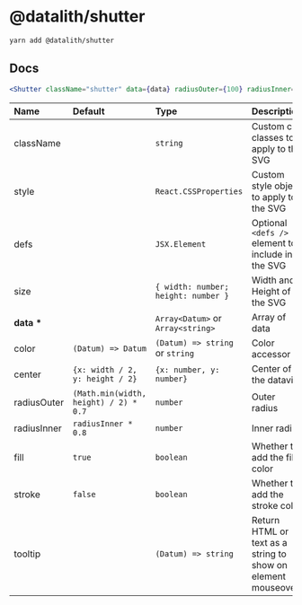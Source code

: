 # @datalith/shutter

```sh
yarn add @datalith/shutter
```

## Docs

```jsx
<Shutter className="shutter" data={data} radiusOuter={100} radiusInner={80} />
```

| Name           | Default                               | Type                                | Description                                                  |
| :------------- | :------------------------------------ | :---------------------------------- | :----------------------------------------------------------- |
| className      |                                       | `string`                            | Custom css classes to apply to the SVG                       |
| style          |                                       | `React.CSSProperties`               | Custom style object to apply to the SVG                      |
| defs           |                                       | `JSX.Element`                       | Optional `<defs />` element to include in the SVG            |
| size           |                                       | `{ width: number; height: number }` | Width and Height of the SVG                                  |
| <b>data \*</b> |                                       | `Array<Datum>` or `Array<string>`   | Array of data                                                |
| color          | `(Datum) => Datum`                    | `(Datum) => string` or `string`     | Color accessor                                               |
| center         | `{x: width / 2, y: height / 2}`       | `{x: number, y: number}`            | Center of the dataviz                                        |
| radiusOuter    | `(Math.min(width, height) / 2) * 0.7` | `number`                            | Outer radius                                                 |
| radiusInner    | `radiusInner * 0.8`                   | `number`                            | Inner radius                                                 |
| fill           | `true`                                | `boolean`                           | Whether to add the fill color                                |
| stroke         | `false`                               | `boolean`                           | Whether to add the stroke color                              |
| tooltip        |                                       | `(Datum) => string`                 | Return HTML or text as a string to show on element mouseover |
